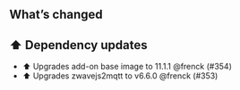 ## What’s changed

## ⬆️ Dependency updates

- ⬆️ Upgrades add-on base image to 11.1.1 @frenck (#354)
- ⬆️ Upgrades zwavejs2mqtt to v6.6.0 @frenck (#353)
